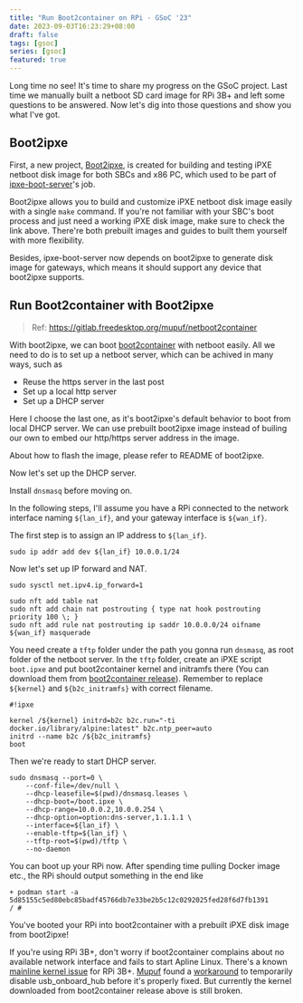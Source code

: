```yaml
---
title: "Run Boot2container on RPi - GSoC '23"
date: 2023-09-03T16:23:29+08:00
draft: false
tags: [gsoc]
series: [gsoc]
featured: true
---
```


Long time no see! It's time to share my progress on the GSoC project.
Last time we manually built a netboot SD card image for RPi 3B+ and left some questions to be answered.
Now let's dig into those questions and show you what I've got.

<!-- more -->

## Boot2ipxe

First, a new project, [Boot2ipxe](https://gitlab.freedesktop.org/mupuf/boot2ipxe), is created for building and testing iPXE netboot disk image for both SBCs and x86 PC,
which used to be part of [ipxe-boot-server](https://gitlab.freedesktop.org/mupuf/valve-infra/-/tree/master/ipxe-boot-server)'s job.

Boot2ipxe allows you to build and customize iPXE netboot disk image easily with a single `make` command.
If you're not familiar with your SBC's boot process and just need a working iPXE disk image, make sure to check
the link above. There're both prebuilt images and guides to built them yourself with more flexibility.

Besides, ipxe-boot-server now depends on boot2ipxe to generate disk image for gateways,
which means it should support any device that boot2ipxe supports.

## Run Boot2container with Boot2ipxe

> Ref: https://gitlab.freedesktop.org/mupuf/netboot2container

With boot2ipxe, we can boot [boot2container](https://gitlab.freedesktop.org/mupuf/boot2container) with netboot easily. All we need to do is to set up a netboot server, which can be achived in many ways, such as
- Reuse the https server in the last post
- Set up a local http server
- Set up a DHCP server

Here I choose the last one, as it's boot2ipxe's default behavior to boot from local DHCP server.
We can use prebuilt boot2ipxe image instead of builing our own to embed our http/https server address in the image.

About how to flash the image, please refer to README of boot2ipxe.

Now let's set up the DHCP server.

Install `dnsmasq` before moving on.

In the following steps, I'll assume you have a RPi connected to the network interface naming `${lan_if}`,
and your gateway interface is `${wan_if}`.

The first step is to assign an IP address to `${lan_if}`.

``` shell
sudo ip addr add dev ${lan_if} 10.0.0.1/24
```

Now let's set up IP forward and NAT.

``` shell
sudo sysctl net.ipv4.ip_forward=1

sudo nft add table nat
sudo nft add chain nat postrouting { type nat hook postrouting priority 100 \; }
sudo nft add rule nat postrouting ip saddr 10.0.0.0/24 oifname ${wan_if} masquerade
```

You need create a `tftp` folder under the path you gonna run `dnsmasq`, as root folder of the netboot server.
In the `tftp` folder, create an iPXE script `boot.ipxe` and put boot2container kernel and initramfs there
(You can download them from [boot2container release](https://gitlab.freedesktop.org/mupuf/boot2container/-/releases)).
Remember to replace `${kernel}` and `${b2c_initramfs}` with correct filename.

``` shell
#!ipxe

kernel /${kernel} initrd=b2c b2c.run="-ti docker.io/library/alpine:latest" b2c.ntp_peer=auto
initrd --name b2c /${b2c_initramfs}
boot
```

Then we're ready to start DHCP server.

``` shell
sudo dnsmasq --port=0 \
    --conf-file=/dev/null \
    --dhcp-leasefile=$(pwd)/dnsmasq.leases \
    --dhcp-boot=/boot.ipxe \
    --dhcp-range=10.0.0.2,10.0.0.254 \
    --dhcp-option=option:dns-server,1.1.1.1 \
    --interface=${lan_if} \
    --enable-tftp=${lan_if} \
    --tftp-root=$(pwd)/tftp \
    --no-daemon
```

You can boot up your RPi now. After spending time pulling Docker image etc., the RPi should output something in the end like
```
+ podman start -a 5d85155c5ed80ebc85badf45766db7e33be2b5c12c0292025fed28f6d7fb1391
/ # 
```
You've booted your RPi into boot2container with a prebuilt iPXE disk image from boot2ipxe!

If you're using RPi 3B+, don't worry if boot2container complains about no available network interface and fails to start Apline Linux.
There's a known [mainline kernel issue](https://lore.kernel.org/all/d04bcc45-3471-4417-b30b-5cf9880d785d@i2se.com/) for RPi 3B+.
[Mupuf]((http://www.mupuf.org/contact/mupuf.html)) found a [workaround](https://gitlab.freedesktop.org/gfx-ci/boot2container/-/merge_requests/22) to temporarily disable usb_onboard_hub before it's properly fixed.
But currently the kernel downloaded from boot2container release above is still broken.
